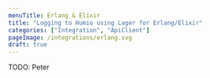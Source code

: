 ```yaml
---
menuTitle: Erlang & Elixir
title: "Logging to Humio using Lager for Erlang/Elixir"
categories: ["Integration", "ApiClient"]
pageImage: /integrations/erlang.svg
draft: true
---
```


TODO: Peter
